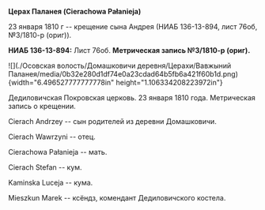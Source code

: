 **Церах Паланея (Cierachowa Pałanieja)**

23 января 1810 г -- крещение сына Андрея (НИАБ 136-13-894, лист 76об,
№3/1810-р (ориг)).

**НИАБ 136-13-894:** Лист 76об. **Метрическая запись №3/1810-р (ориг).**

![](./Осовская волость/Домашковичи деревня/Церахи/Вавжыний Паланея/media/0b32e280d1df74e0a23cdad64b5fb6a421f60b1d.png){width="6.496527777777778in"
height="1.106334208223972in"}

Дедиловичская Покровская церковь. 23 января 1810 года. Метрическая
запись о крещении.

Cierach Andrzey -- сын родителей из деревни Домашковичи.

Cierach Wawrzyni -- отец.

Cierachowa Pałanieja -- мать.

Cierach Stefan -- кум.

Kaminska Luceja -- кума.

Mieszkun Marek -- ксёндз, комендант Дедиловичского костела.
